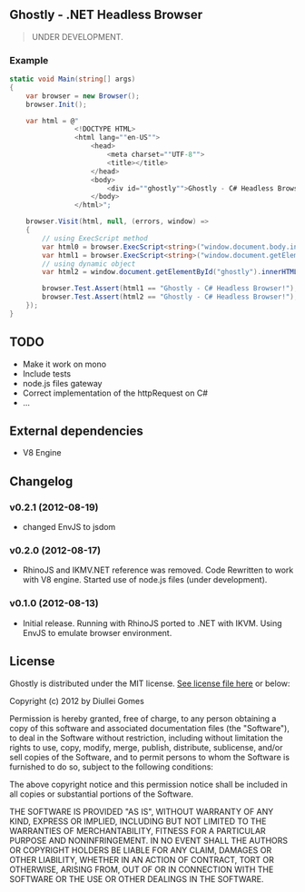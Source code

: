 ## Ghostly - .NET Headless Browser

> UNDER DEVELOPMENT.

### Example

```csharp
static void Main(string[] args)
{
	var browser = new Browser();
	browser.Init();

	var html = @"
				<!DOCTYPE HTML>
				<html lang=""en-US"">
					<head>
						<meta charset=""UTF-8"">
						<title></title>
					</head>
					<body>
						<div id=""ghostly"">Ghostly - C# Headless Browser!</div>
					</body>
				</html>";

	browser.Visit(html, null, (errors, window) =>
	{
		// using ExecScript method
		var html0 = browser.ExecScript<string>("window.document.body.innerHTML");
		var html1 = browser.ExecScript<string>("window.document.getElementById('ghostly').innerHTML");
		// using dynamic object
		var html2 = window.document.getElementById("ghostly").innerHTML;

		browser.Test.Assert(html1 == "Ghostly - C# Headless Browser!");
		browser.Test.Assert(html2 == "Ghostly - C# Headless Browser!");
	});
}
```

## TODO

* Make it work on mono
* Include tests
* node.js files gateway
* Correct implementation of the httpRequest on C#
* ...

## External dependencies

* V8 Engine

## Changelog

### v0.2.1 (2012-08-19)

* changed EnvJS to jsdom

### v0.2.0 (2012-08-17)

* RhinoJS and IKMV.NET reference was removed. Code Rewritten to work with V8 engine. Started use of node.js files (under development).

### v0.1.0 (2012-08-13)

* Initial release. Running with RhinoJS ported to .NET with IKVM. Using EnvJS to emulate browser environment.

## License

Ghostly is distributed under the MIT license. [See license file here](https://raw.github.com/Diullei/Ghostly/master/LICENSE.txt) or below:

Copyright (c) 2012 by Diullei Gomes

Permission is hereby granted, free of charge, to any person obtaining a copy of this software and associated documentation files (the "Software"), to deal in the Software without restriction, including without limitation the rights to use, copy, modify, merge, publish, distribute, sublicense, and/or sell copies of the Software, and to permit persons to whom the Software is furnished to do so, subject to the following conditions:

The above copyright notice and this permission notice shall be included in all copies or substantial portions of the Software.

THE SOFTWARE IS PROVIDED "AS IS", WITHOUT WARRANTY OF ANY KIND, EXPRESS OR IMPLIED, INCLUDING BUT NOT LIMITED TO THE WARRANTIES OF MERCHANTABILITY, FITNESS FOR A PARTICULAR PURPOSE AND NONINFRINGEMENT. IN NO EVENT SHALL THE AUTHORS OR COPYRIGHT HOLDERS BE LIABLE FOR ANY CLAIM, DAMAGES OR OTHER LIABILITY, WHETHER IN AN ACTION OF CONTRACT, TORT OR OTHERWISE, ARISING FROM, OUT OF OR IN CONNECTION WITH THE SOFTWARE OR THE USE OR OTHER DEALINGS IN THE SOFTWARE.